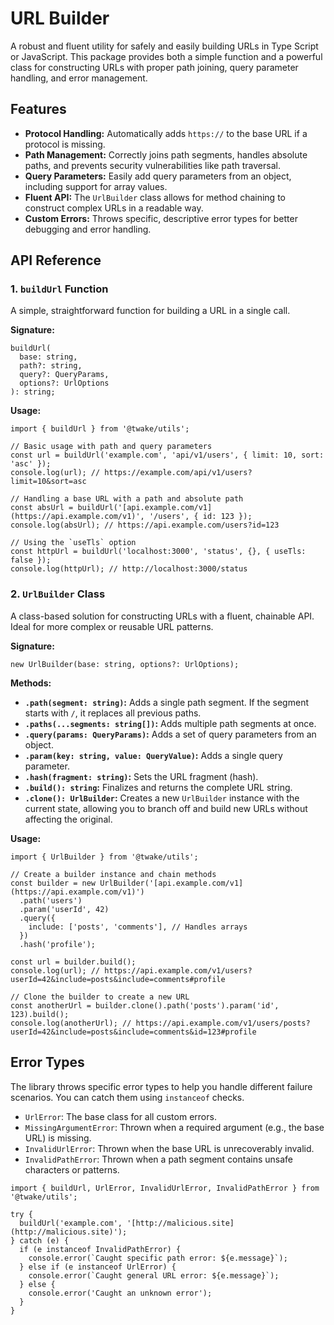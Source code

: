 # URL Builder

A robust and fluent utility for safely and easily building URLs in Type Script or JavaScript. This package provides both a simple function and a powerful class for constructing URLs with proper path joining, query parameter handling, and error management.

## Features

- **Protocol Handling:** Automatically adds `https://` to the base URL if a protocol is missing.
- **Path Management:** Correctly joins path segments, handles absolute paths, and prevents security vulnerabilities like path traversal.
- **Query Parameters:** Easily add query parameters from an object, including support for array values.
- **Fluent API:** The `UrlBuilder` class allows for method chaining to construct complex URLs in a readable way.
- **Custom Errors:** Throws specific, descriptive error types for better debugging and error handling.

## API Reference

### 1. `buildUrl` Function

A simple, straightforward function for building a URL in a single call.

**Signature:**

```tsx
buildUrl(
  base: string,
  path?: string,
  query?: QueryParams,
  options?: UrlOptions
): string;
```

**Usage:**

```tsx
import { buildUrl } from '@twake/utils';

// Basic usage with path and query parameters
const url = buildUrl('example.com', 'api/v1/users', { limit: 10, sort: 'asc' });
console.log(url); // https://example.com/api/v1/users?limit=10&sort=asc

// Handling a base URL with a path and absolute path
const absUrl = buildUrl('[api.example.com/v1](https://api.example.com/v1)', '/users', { id: 123 });
console.log(absUrl); // https://api.example.com/users?id=123

// Using the `useTls` option
const httpUrl = buildUrl('localhost:3000', 'status', {}, { useTls: false });
console.log(httpUrl); // http://localhost:3000/status
```

### 2. `UrlBuilder` Class

A class-based solution for constructing URLs with a fluent, chainable API. Ideal for more complex or reusable URL patterns.

**Signature:**

```tsx
new UrlBuilder(base: string, options?: UrlOptions);
```

**Methods:**

- **`.path(segment: string)`:** Adds a single path segment. If the segment starts with `/`, it replaces all previous paths.
- **`.paths(...segments: string[])`:** Adds multiple path segments at once.
- **`.query(params: QueryParams)`:** Adds a set of query parameters from an object.
- **`.param(key: string, value: QueryValue)`:** Adds a single query parameter.
- **`.hash(fragment: string)`:** Sets the URL fragment (hash).
- **`.build(): string`:** Finalizes and returns the complete URL string.
- **`.clone(): UrlBuilder`:** Creates a new `UrlBuilder` instance with the current state, allowing you to branch off and build new URLs without affecting the original.

**Usage:**

```tsx
import { UrlBuilder } from '@twake/utils';

// Create a builder instance and chain methods
const builder = new UrlBuilder('[api.example.com/v1](https://api.example.com/v1)')
  .path('users')
  .param('userId', 42)
  .query({
    include: ['posts', 'comments'], // Handles arrays
  })
  .hash('profile');

const url = builder.build();
console.log(url); // https://api.example.com/v1/users?userId=42&include=posts&include=comments#profile

// Clone the builder to create a new URL
const anotherUrl = builder.clone().path('posts').param('id', 123).build();
console.log(anotherUrl); // https://api.example.com/v1/users/posts?userId=42&include=posts&include=comments&id=123#profile
```

## Error Types

The library throws specific error types to help you handle different failure scenarios. You can catch them using `instanceof` checks.

- `UrlError`: The base class for all custom errors.
- `MissingArgumentError`: Thrown when a required argument (e.g., the base URL) is missing.
- `InvalidUrlError`: Thrown when the base URL is unrecoverably invalid.
- `InvalidPathError`: Thrown when a path segment contains unsafe characters or patterns.

```tsx
import { buildUrl, UrlError, InvalidUrlError, InvalidPathError } from '@twake/utils';

try {
  buildUrl('example.com', '[http://malicious.site](http://malicious.site)');
} catch (e) {
  if (e instanceof InvalidPathError) {
    console.error(`Caught specific path error: ${e.message}`);
  } else if (e instanceof UrlError) {
    console.error(`Caught general URL error: ${e.message}`);
  } else {
    console.error('Caught an unknown error');
  }
}
```
